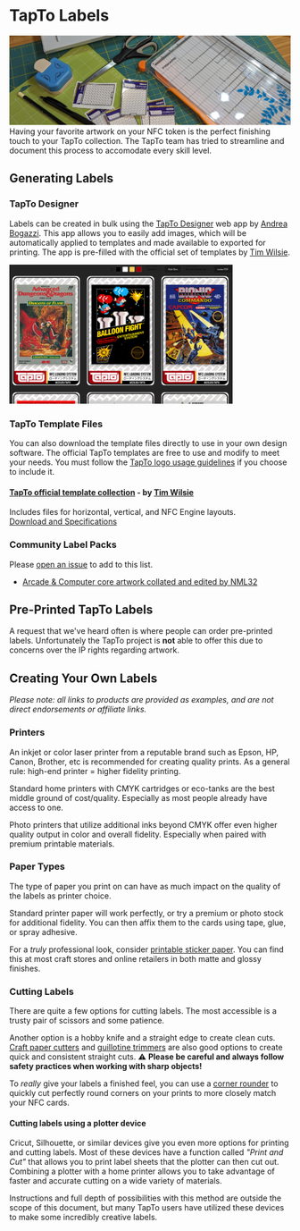 # TapTo Labels
<img src="../assets/images/labels/labels_header.jpg" />
Having your favorite artwork on your NFC token is the perfect finishing touch to your TapTo collection. The TapTo team has tried to streamline and document this process to accomodate every skill level.

## Generating Labels

### TapTo Designer
Labels can be created in bulk using the [TapTo Designer](https://tapto-designer.netlify.app/) web app by [Andrea Bogazzi](https://github.com/asturur). This app allows you to easily add images, which will be automatically applied to templates and made available to exported for printing. The app is pre-filled with the official set of templates by [Tim Wilsie](https://twitter.com/timwilsie).

<img src="../assets/images/software/taptodesigner.png" width=400 />

### TapTo Template Files
You can also download the template files directly to use in your own design software. The official TapTo templates are free to use and modify to meet your needs. You must follow the [TapTo logo usage guidelines](https://github.com/wizzomafizzo/tapto#license) if you choose to include it.

#### [TapTo official template collection](.//templates.md) - by [Tim Wilsie](https://twitter.com/timwilsie)
Includes files for horizontal, vertical, and NFC Engine layouts.  
[Download and Specifications](.//templates.md)

### Community Label Packs

Please [open an issue](https://github.com/wizzomafizzo/mrext/issues/new) to add to this list.

- [Arcade & Computer core artwork collated and edited by NML32](https://mega.nz/folder/vH5WGSJI#UANuzi-5uG9XBqddPeApmw)

## Pre-Printed TapTo Labels
A request that we've heard often is where people can order pre-printed labels. Unfortunately the TapTo project is **not** able to offer this due to concerns over the IP rights regarding artwork.

## Creating Your Own Labels

*Please note: all links to products are provided as examples, and are not direct endorsements or affiliate links.*

### Printers
An inkjet or color laser printer from a reputable brand such as Epson, HP, Canon, Brother, etc is recommended for creating quality prints. As a general rule: high-end printer = higher fidelity printing.

Standard home printers with CMYK cartridges or eco-tanks are the best middle ground of cost/quality. Especially as most people already have access to one.

Photo printers that utilize additional inks beyond CMYK offer even higher quality output in color and overall fidelity. Especially when paired with premium printable materials.

### Paper Types
The type of paper you print on can have as much impact on the quality of the labels as printer choice.

Standard printer paper will work perfectly, or try a premium or photo stock for additional fidelity. You can then affix them to the cards using tape, glue, or spray adhesive.

For a *truly* professional look, consider [printable sticker paper](https://www.amazon.com/HTVRONT-Printable-Vinyl-Sticker-Paper/dp/B09YCFRT37). You can find this at most craft stores and online retailers in both matte and glossy finishes.

### Cutting Labels
There are quite a few options for cutting labels. The most accessible is a trusty pair of scissors and some patience.

Another option is a hobby knife and a straight edge to create clean cuts. [Craft paper cutters](https://www.amazon.com/Fiskars-152490-1004-SureCut-Deluxe-Trimmer/dp/B0038F1A0S) and [guillotine trimmers](https://www.amazon.com/Swingline-Trimmer-Guillotine-Capacity-ClassicCut/dp/B016LDV41S) are also good options to create quick and consistent straight cuts.
⚠️ **Please be careful and always follow safety practices when working with sharp objects!**

To *really* give your labels a finished feel, you can use a [corner rounder](https://www.amazon.com/%EF%BC%8CEnvelope-Puncher%EF%BC%8C-Laminate-Projects-Scrapbooking/dp/B08VHGLBPT) to quickly cut perfectly round corners on your prints to more closely match your NFC cards.

#### Cutting labels using a plotter device
Cricut, Silhouette, or similar devices give you even more options for printing and cutting labels. Most of these devices have a function called *"Print and Cut"* that allows you to print label sheets that the plotter can then cut out. Combining a plotter with a home printer allows you to take advantage of faster and accurate cutting on a wide variety of materials.

Instructions and full depth of possibilities with this method are outside the scope of this document, but many TapTo users have utilized these devices to make some incredibly creative labels.